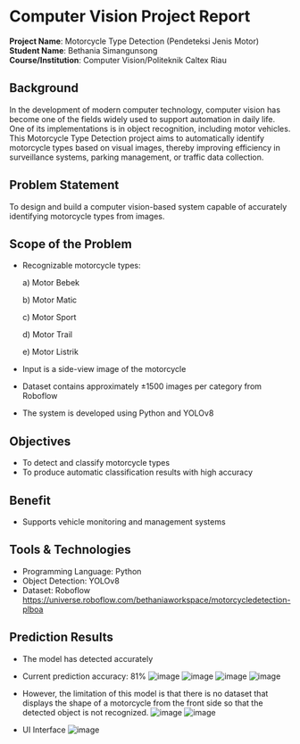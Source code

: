 # Computer Vision Project Report

**Project Name**: Motorcycle Type Detection (Pendeteksi Jenis Motor)        
**Student Name**: Bethania Simangunsong  
**Course/Institution**: Computer Vision/Politeknik Caltex Riau  

## Background
In the development of modern computer technology, computer vision has become one of the fields widely used to support automation in daily life. One of its implementations is in object recognition, including motor vehicles. This Motorcycle Type Detection project aims to automatically identify motorcycle types based on visual images, thereby improving efficiency in surveillance systems, parking management, or traffic data collection.

## Problem Statement
To design and build a computer vision-based system capable of accurately identifying motorcycle types from images.

## Scope of the Problem
- Recognizable motorcycle types:
  
    a) Motor Bebek
  
    b) Motor Matic
  
    c) Motor Sport
  
    d) Motor Trail
  
    e) Motor Listrik
  

- Input is a side-view image of the motorcycle
- Dataset contains approximately ±1500 images per category from Roboflow
- The system is developed using Python and YOLOv8
  
## Objectives
- To detect and classify motorcycle types
- To produce automatic classification results with high accuracy

## Benefit
- Supports vehicle monitoring and management systems

## Tools & Technologies
- Programming Language: Python
- Object Detection: YOLOv8
- Dataset: Roboflow https://universe.roboflow.com/bethaniaworkspace/motorcycledetection-plboa

## Prediction Results
- The model has detected accurately
- Current prediction accuracy: 81%
  ![image](https://github.com/user-attachments/assets/796c9e0d-7d06-4659-baad-22ba4b47530b)
  ![image](https://github.com/user-attachments/assets/0bd2f291-ecad-4471-92de-a0c2a29ec615)
  ![image](https://github.com/user-attachments/assets/18907cba-8baa-4248-8069-d6f0e8049ce0)
  ![image](https://github.com/user-attachments/assets/37341a6d-a66f-4cd0-9ef7-f275acdc5fe4)

- However, the limitation of this model is that there is no dataset that displays the shape of a motorcycle from the front side so that the detected object is not recognized.
  ![image](https://github.com/user-attachments/assets/07611257-94e7-4bb8-9570-118c7777ef72)
  ![image](https://github.com/user-attachments/assets/10d193f8-dad5-4e02-9d90-ca2588abb6d2)



- UI Interface
 ![image](https://github.com/user-attachments/assets/f086b649-6de0-4333-8803-cdc1f3b65992)


